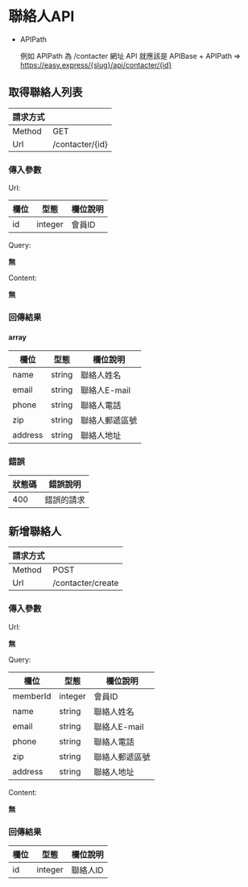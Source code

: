 # 聯絡人API

+ APIPath

  例如 APIPath 為 /contacter 網址 API 就應該是 APIBase + APIPath => https://easy.express/{slug}/api/contacter/{id}

## 取得聯絡人列表

|請求方式||
|--------|-----|
| Method | GET |
| Url    | /contacter/{id} |

### 傳入參數

Url:

| 欄位  | 型態 | 欄位說明 |
|-------|------| -------- |
| id  | integer | 會員ID |

Query:

**無**

Content:

**無**

### 回傳結果

#### array

| 欄位 | 型態 | 欄位說明 |
| ----| ---- |------- |
| name | string | 聯絡人姓名  |
| email | string | 聯絡人E-mail  |
| phone | string | 聯絡人電話  |
| zip | string | 聯絡人郵遞區號  |
| address | string | 聯絡人地址  |

### 錯誤

| 狀態碼  | 錯誤說明 |
|---------|----------|
| 400 | 錯誤的請求 |

## 新增聯絡人

|請求方式||
|--------|-----|
| Method | POST |
| Url    | /contacter/create |

### 傳入參數

Url:

**無**

Query:

| 欄位  | 型態 | 欄位說明 |
|-------|------| -------- |
| memberId  | integer | 會員ID |
| name | string | 聯絡人姓名  |
| email | string | 聯絡人E-mail  |
| phone | string | 聯絡人電話  |
| zip | string | 聯絡人郵遞區號  |
| address | string | 聯絡人地址  |

Content:

**無**

### 回傳結果

| 欄位 | 型態 | 欄位說明 |
| ----| ---- |------- |
| id | integer | 聯絡人ID  |
